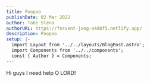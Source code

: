```yaml
---
title: Poopoo
publishDate: 02 Mar 2022
author: Tobi Slena
authorURL: https://fervent-jang-a4d8f5.netlify.app/
description: Poopoo
setup: |-
  import Layout from '../../layouts/BlogPost.astro';
  import Components from '../../components';
  const { Author } = Components;
---
```

Hi guys I need help O LORD!